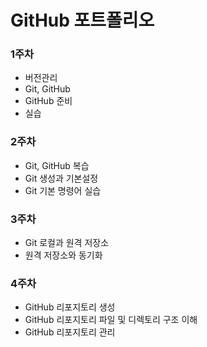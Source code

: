 # GitHub 포트폴리오

### 1주차
  - 버전관리
  - Git, GitHub
  - GitHub 준비
  - 실습

### 2주차
  - Git, GitHub 복습
  - Git 생성과 기본설정
  - Git 기본 명령어 실습

### 3주차
  - Git 로컬과 원격 저장소
  - 원격 저장소와 동기화

### 4주차
  - GitHub 리포지토리 생성
  - GitHub 리포지토리 파일 및 디렉토리 구조 이해
  - GitHub 리포지토리 관리